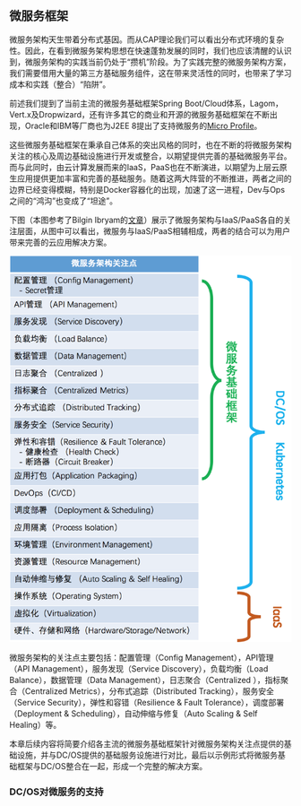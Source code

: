 ## 微服务框架

微服务架构天生带着分布式基因。而从CAP理论我们可以看出分布式环境的复杂性。因此，在看到微服务架构思想在快速蓬勃发展的同时，我们也应该清醒的认识到，微服务架构的实践当前仍处于“攒机”阶段。为了实践完整的微服务架构方案，我们需要借用大量的第三方基础服务组件，这在带来灵活性的同时，也带来了学习成本和实践（整合）“陷阱”。

前述我们提到了当前主流的微服务基础框架Spring Boot/Cloud体系，Lagom，Vert.x及Dropwizard，还有许多其它的商业和开源的微服务基础框架在不断出现，Oracle和IBM等厂商也为J2EE 8提出了支持微服务的[Micro Profile](http://microprofile.io/)。

这些微服务基础框架在秉承自己体系的突出风格的同时，也在不断的将微服务架构关注的核心及周边基础设施进行开发或整合，以期望提供完善的基础微服务平台。而与此同时，由云计算发展而来的IaaS，PaaS也在不断演进，以期望为上层云原生应用提供更加丰富和完善的基础服务。随着这两大阵营的不断推进，两者之间的边界已经变得模糊，特别是Docker容器化的出现，加速了这一进程，Dev与Ops之间的“鸿沟”也变成了“坦途”。

下图（本图参考了Bilgin Ibryam的[文章](https://developers.redhat.com/blog/2016/12/09/spring-cloud-for-microservices-compared-to-kubernetes/)）展示了微服务架构与IaaS/PaaS各自的关注层面，从图中可以看出，微服务与IaaS/PaaS相辅相成，两者的结合可以为用户带来完善的云应用解决方案。

![](/assets/msa-tech-stacks.png)

微服务架构的关注点主要包括：配置管理（Config Management），API管理（API Management），服务发现（Service Discovery），负载均衡（Load Balance），数据管理（Data Management），日志聚合（Centralized ），指标聚合（Centralized Metrics），分布式追踪（Distributed Tracking），服务安全（Service Security），弹性和容错（Resilience & Fault Tolerance），调度部署（Deployment & Scheduling），自动伸缩与修复（Auto Scaling & Self Healing）等。

本章后续内容将简要介绍各主流的微服务基础框架针对微服务架构关注点提供的基础设施，并与DC/OS提供的基础服务设施进行对比，最后以示例形式将微服务基础框架与DC/OS整合在一起，形成一个完整的解决方案。

### DC/OS对微服务的支持